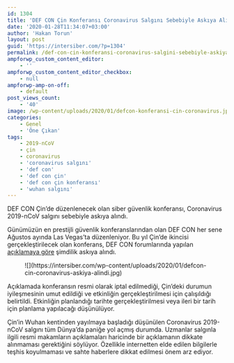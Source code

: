 ```yaml
---
id: 1304
title: 'DEF CON Çin Konferansı Coronavirus Salgını Sebebiyle Askıya Alındı'
date: '2020-01-28T11:34:07+03:00'
author: 'Hakan Torun'
layout: post
guid: 'https://intersiber.com/?p=1304'
permalink: /def-con-cin-konferansi-coronavirus-salgini-sebebiyle-askiya-alindi/
ampforwp_custom_content_editor:
    - ''
ampforwp_custom_content_editor_checkbox:
    - null
ampforwp-amp-on-off:
    - default
post_views_count:
    - '40'
image: /wp-content/uploads/2020/01/defcon-konferansi-cin-coronavirus.jpg
categories:
    - Genel
    - 'Öne Çıkan'
tags:
    - 2019-nCoV
    - çin
    - coronavirus
    - 'coronavirus salgını'
    - 'def con'
    - 'def con çin'
    - 'def con çin konferansı'
    - 'wuhan salgını'
---
```


DEF CON Çin’de düzenlenecek olan siber güvenlik konferansı, Coronavirus 2019-nCoV salgını sebebiyle askıya alındı.

Günümüzün en prestijli güvenlik konferanslarından olan DEF CON her sene Ağustos ayında Las Vegas’ta düzenleniyor. Bu yıl Çin’de ikincisi gerçekleştirilecek olan konferans, DEF CON forumlarında yapılan [açıklamaya göre](https://forum.defcon.org/node/230589) şimdilik askıya alındı.

<div class="wp-block-image"><figure class="aligncenter size-large">![](https://intersiber.com/wp-content/uploads/2020/01/defcon-cin-coronavirus-askiya-alindi.jpg)</figure></div>Açıklamada konferansın resmi olarak iptal edilmediği, Çin’deki durumun iyileşmesinin umut edildiği ve etkinliğin gerçekleştirilmesi için çalışıldığı belirtildi. Etkinliğin planlandığı tarihte gerçekleştirilmesi veya ileri bir tarih için planlama yapılacağı düşünülüyor.

Çin’in Wuhan kentinden yayılmaya başladığı düşünülen Coronavirus 2019-nCoV salgını tüm Dünya’da paniğe yol açmış durumda. Uzmanlar salgınla ilgili resmi makamların açıklamaları haricinde bir açıklamanın dikkate alınmaması gerektiğini söylüyor. Özellikle internetten elde edilen bilgilerle teşhis koyulmaması ve sahte haberlere dikkat edilmesi önem arz ediyor.